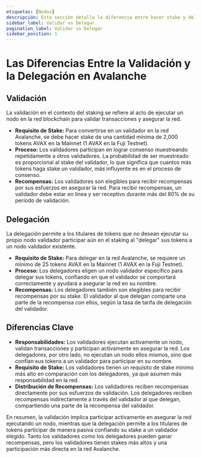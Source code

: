 ```yaml
---
etiquetas: [Nodos]
descripción: Esta sección detalla la diferencia entre hacer stake y delegar en Avalanche.
sidebar_label: Validar vs Delegar
pagination_label: Validar vs Delegar
sidebar_position: 1
---
```


# Las Diferencias Entre la Validación y la Delegación en Avalanche

## Validación

La validación en el contexto del staking se refiere al acto de ejecutar un nodo en la red blockchain 
para validar transacciones y asegurar la red.

- **Requisito de Stake:** Para convertirse en un validador en la red Avalanche, se debe hacer stake 
de una cantidad mínima de 2,000 tokens AVAX en la Mainnet (1 AVAX en la Fuji Testnet).
- **Proceso:** Los validadores participan en lograr consenso muestreando repetidamente a otros 
validadores. La probabilidad de ser muestreado es proporcional al stake del validador, lo que significa 
que cuantos más tokens haga stake un validador, más influyente es en el proceso de consenso.
- **Recompensas:** Los validadores son elegibles para recibir recompensas por sus esfuerzos en 
asegurar la red. Para recibir recompensas, un validador debe estar en línea y ser receptivo durante 
más del 80% de su período de validación.

## Delegación

La delegación permite a los titulares de tokens que no desean ejecutar su propio nodo validador 
participar aún en el staking al "delegar" sus tokens a un nodo validador existente.

- **Requisito de Stake:** Para delegar en la red Avalanche, se requiere un mínimo de 25 tokens AVAX 
en la Mainnet (1 AVAX en la Fuji Testnet).
- **Proceso:** Los delegadores eligen un nodo validador específico para delegar sus tokens, 
confiando en que el validador se comportará correctamente y ayudará a asegurar la red en su nombre.
- **Recompensas:** Los delegadores también son elegibles para recibir recompensas por su stake. 
El validador al que delegan comparte una parte de la recompensa con ellos, según la tasa de tarifa de 
delegación del validador.

## Diferencias Clave

- **Responsabilidades:** Los validadores ejecutan activamente un nodo, validan transacciones y 
participan activamente en asegurar la red. Los delegadores, por otro lado, no ejecutan un nodo 
ellos mismos, sino que confían sus tokens a un validador para participar en su nombre.
- **Requisito de Stake:** Los validadores tienen un requisito de stake mínimo más alto en comparación 
con los delegadores, ya que asumen más responsabilidad en la red.
- **Distribución de Recompensas:** Los validadores reciben recompensas directamente por sus esfuerzos 
de validación. Los delegadores reciben recompensas indirectamente a través del validador al que 
delegan, compartiendo una parte de la recompensa del validador.

En resumen, la validación implica participar activamente en asegurar la red ejecutando un nodo, 
mientras que la delegación permite a los titulares de tokens participar de manera pasiva confiando 
su stake a un validador elegido. Tanto los validadores como los delegadores pueden ganar recompensas, 
pero los validadores tienen stakes más altos y una participación más directa en la red Avalanche.